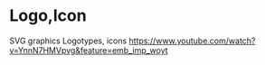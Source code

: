 # Logo,Icon
SVG graphics
Logotypes, icons
https://www.youtube.com/watch?v=YnnN7HMVpvg&feature=emb_imp_woyt
